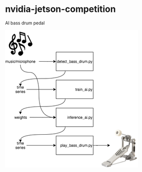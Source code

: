 # nvidia-jetson-competition
AI bass drum pedal

![AI Bass Drum Pedal Software Diagram](https://raw.githubusercontent.com/jmcmahon443/nvidia-jetson-competition/master/diagram.png)
